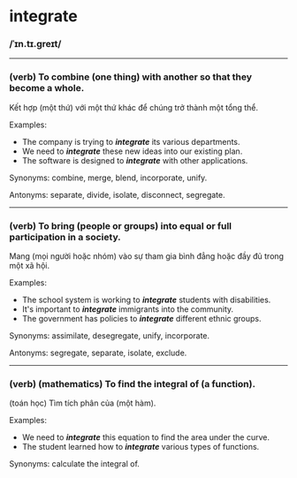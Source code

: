 # integrate

### /ˈɪn.tɪ.ɡreɪt/

---

### (verb) To combine (one thing) with another so that they become a whole.

Kết hợp (một thứ) với một thứ khác để chúng trở thành một tổng thể.

Examples:
- The company is trying to ***integrate*** its various departments.
- We need to ***integrate*** these new ideas into our existing plan.
- The software is designed to ***integrate*** with other applications.

Synonyms: combine, merge, blend, incorporate, unify.

Antonyms: separate, divide, isolate, disconnect, segregate.

---

### (verb) To bring (people or groups) into equal or full participation in a society.

Mang (mọi người hoặc nhóm) vào sự tham gia bình đẳng hoặc đầy đủ trong một xã hội.

Examples:
- The school system is working to ***integrate*** students with disabilities.
- It's important to ***integrate*** immigrants into the community.
-  The government has policies to ***integrate*** different ethnic groups.

Synonyms: assimilate, desegregate, unify, incorporate.

Antonyms: segregate, separate, isolate, exclude.

---

### (verb) (mathematics) To find the integral of (a function).

(toán học) Tìm tích phân của (một hàm).

Examples:
- We need to ***integrate*** this equation to find the area under the curve.
- The student learned how to ***integrate*** various types of functions.

Synonyms: calculate the integral of.